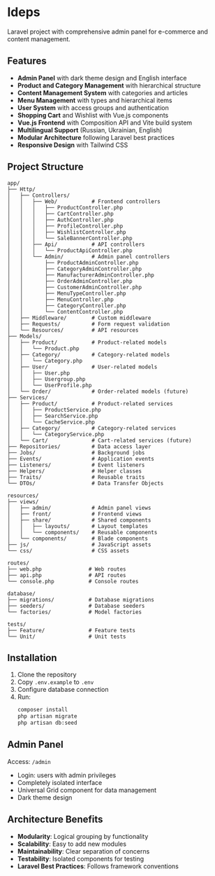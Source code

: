 # ldeps

Laravel project with comprehensive admin panel for e-commerce and content management.

## Features

- **Admin Panel** with dark theme design and English interface
- **Product and Category Management** with hierarchical structure
- **Content Management System** with categories and articles
- **Menu Management** with types and hierarchical items
- **User System** with access groups and authentication
- **Shopping Cart** and Wishlist with Vue.js components
- **Vue.js Frontend** with Composition API and Vite build system
- **Multilingual Support** (Russian, Ukrainian, English)
- **Modular Architecture** following Laravel best practices
- **Responsive Design** with Tailwind CSS

## Project Structure

```
app/
├── Http/
│   ├── Controllers/
│   │   ├── Web/           # Frontend controllers
│   │   │   ├── ProductController.php
│   │   │   ├── CartController.php
│   │   │   ├── AuthController.php
│   │   │   ├── ProfileController.php
│   │   │   ├── WishlistController.php
│   │   │   └── SaleBannerController.php
│   │   ├── Api/           # API controllers
│   │   │   └── ProductApiController.php
│   │   └── Admin/         # Admin panel controllers
│   │       ├── ProductAdminController.php
│   │       ├── CategoryAdminController.php
│   │       ├── ManufacturerAdminController.php
│   │       ├── OrderAdminController.php
│   │       ├── CustomerAdminController.php
│   │       ├── MenuTypeController.php
│   │       ├── MenuController.php
│   │       ├── CategoryController.php
│   │       └── ContentController.php
│   ├── Middleware/        # Custom middleware
│   ├── Requests/          # Form request validation
│   └── Resources/         # API resources
├── Models/
│   ├── Product/           # Product-related models
│   │   └── Product.php
│   ├── Category/          # Category-related models
│   │   └── Category.php
│   ├── User/              # User-related models
│   │   ├── User.php
│   │   ├── Usergroup.php
│   │   └── UserProfile.php
│   └── Order/             # Order-related models (future)
├── Services/
│   ├── Product/           # Product-related services
│   │   ├── ProductService.php
│   │   ├── SearchService.php
│   │   └── CacheService.php
│   ├── Category/          # Category-related services
│   │   └── CategoryService.php
│   └── Cart/              # Cart-related services (future)
├── Repositories/          # Data access layer
├── Jobs/                  # Background jobs
├── Events/                # Application events
├── Listeners/             # Event listeners
├── Helpers/               # Helper classes
├── Traits/                # Reusable traits
└── DTOs/                  # Data Transfer Objects

resources/
├── views/
│   ├── admin/             # Admin panel views
│   ├── front/             # Frontend views
│   ├── share/             # Shared components
│   │   ├── layouts/       # Layout templates
│   │   └── components/    # Reusable components
│   └── components/        # Blade components
├── js/                    # JavaScript assets
└── css/                   # CSS assets

routes/
├── web.php               # Web routes
├── api.php               # API routes
└── console.php           # Console routes

database/
├── migrations/           # Database migrations
├── seeders/              # Database seeders
└── factories/            # Model factories

tests/
├── Feature/              # Feature tests
└── Unit/                 # Unit tests
```

## Installation

1. Clone the repository
2. Copy `.env.example` to `.env`
3. Configure database connection
4. Run:
   ```bash
   composer install
   php artisan migrate
   php artisan db:seed
   ```

## Admin Panel

Access: `/admin`
- Login: users with admin privileges
- Completely isolated interface
- Universal Grid component for data management
- Dark theme design

## Architecture Benefits

- **Modularity**: Logical grouping by functionality
- **Scalability**: Easy to add new modules
- **Maintainability**: Clear separation of concerns
- **Testability**: Isolated components for testing
- **Laravel Best Practices**: Follows framework conventions
